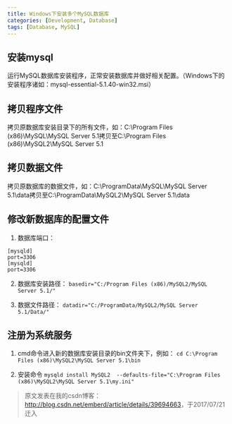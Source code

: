 ```yaml
---
title: Windows下安装多个MySQL数据库
categories: [Development, Database]
tags: [Database, MySQL]
---
```


## 安装mysql
运行MySQL数据库安装程序，正常安装数据库并做好相关配置。（Windows下的安装程序诸如：mysql-essential-5.1.40-win32.msi）

## 拷贝程序文件
拷贝原数据库安装目录下的所有文件，如：C:\Program Files (x86)\MySQL\MySQL Server 5.1拷贝至C:\Program Files (x86)\MySQL2\MySQL Server 5.1

## 拷贝数据文件
拷贝原数据库的数据文件，如：C:\ProgramData\MySQL\MySQL Server 5.1\data拷贝至C:\ProgramData\MySQL2\MySQL Server 5.1\data

## 修改新数据库的配置文件
1. 数据库端口：
```
[mysqld]
port=3306
[mysqld]
port=3306
```

2. 数据库安装路径：
```basedir="C:/Program Files (x86)/MySQL2/MySQL Server 5.1/"```

3. 数据文件路径：
```datadir="C:/ProgramData/MySQL2/MySQL Server 5.1/Data/"```

## 注册为系统服务
1. cmd命令进入新的数据库安装目录的bin文件夹下，例如：
```cd C:\Program Files (x86)\MySQL2\MySQL Server 5.1\bin```

2. 安装命令
```mysqld install MySQL2  --defaults-file="C:\Program Files (x86)\MySQL2\MySQL Server 5.1\my.ini"```

> 原文发表在我的csdn博客：<http://blog.csdn.net/emberd/article/details/39694663>，于2017/07/21迁入
